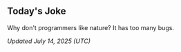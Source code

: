 ## Today's Joke
Why don't programmers like nature? It has too many bugs.

*Updated July 14, 2025 (UTC)*
